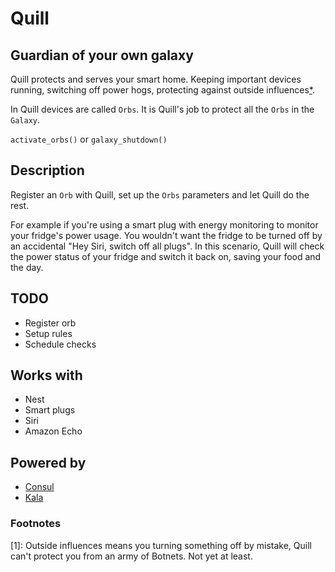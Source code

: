 # Quill
## Guardian of your own galaxy

Quill protects and serves your smart home. Keeping important devices running, switching off power hogs, protecting against outside influences[*](#1).

In Quill devices are called `Orbs`. It is Quill's job to protect all the `Orbs` in the `Galaxy`.

`activate_orbs()` or `galaxy_shutdown()`

## Description

Register an `Orb` with Quill, set up the `Orbs` parameters and let Quill do the rest.

For example if you're using a smart plug with energy monitoring to monitor your fridge's power usage. You wouldn't want the fridge to be turned off by an accidental "Hey Siri, switch off all plugs". In this scenario, Quill will check the power status of your fridge and switch it back on, saving your food and the day.


## TODO

* Register orb
* Setup rules
* Schedule checks

## Works with

* Nest
* Smart plugs
* Siri
* Amazon Echo

## Powered by

* [Consul](https://github.com/hashicorp/consul)
* [Kala](https://github.com/ajvb/kala)

### Footnotes

[1]: Outside influences means you turning something off by mistake, Quill can't protect you from an army of Botnets. Not yet at least.
